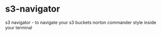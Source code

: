# s3-navigator
s3 navigator - to navigate your s3 buckets norton commander style inside your terminal

